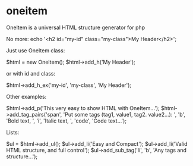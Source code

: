 # oneitem
OneItem is a universal HTML structure generator for php

No more: 
 echo '&lt;h2 id="my-id" class="my-class"&gt;My Header&lt;/h2&gt;';
 
 Just use OneItem class:
 
  $html = new OneItem();
  $html->add_h('My Header');
 
 or with id and class:
 
  $html->add_h_ex('my-id', 'my-class', 'My Header');
  
Other examples:

$html->add_p('This very easy to show HTML with OneItem...');
$html->add_tag_pairs('span', 'Put some tags (tag1, value1, tag2. value2...): ', 'b', 'Bold text, ', 'i', 'Italic text, ', 'code', 'Code text...');
 
 
Lists:

$ul = $html->add_ul();
$ul->add_li('Easy and Compact');
$ul->add_li('Valid HTML structure, and full control');
$ul->add_sub_tag('li', 'b', 'Any tags and structure...');
